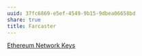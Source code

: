 ```yaml
---
uuid: 37fc6869-e5ef-4549-9b15-9dbea06658bd
share: true
title: Farcaster
---
```

[Ethereum Network Keys](/undefined)